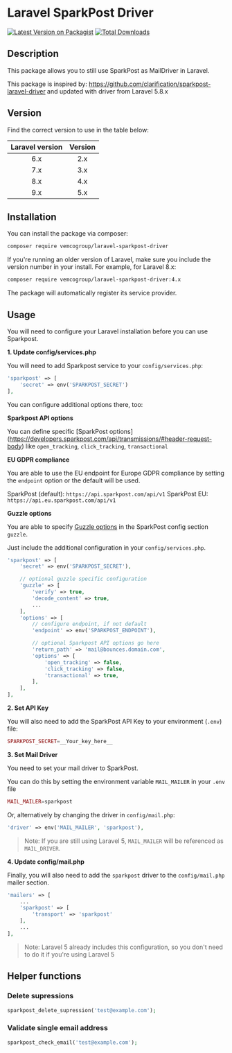 # Laravel SparkPost Driver

[![Latest Version on Packagist](https://img.shields.io/packagist/v/vemcogroup/laravel-sparkpost-driver.svg?style=flat-square)](https://packagist.org/packages/vemcogroup/laravel-sparkpost-driver)
[![Total Downloads](https://img.shields.io/packagist/dt/vemcogroup/laravel-sparkpost-driver.svg?style=flat-square)](https://packagist.org/packages/vemcogroup/laravel-sparkpost-driver)

## Description

This package allows you to still use SparkPost as MailDriver in Laravel.

This package is inspired by: https://github.com/clarification/sparkpost-laravel-driver and updated with driver from Laravel 5.8.x

## Version

Find the correct version to use in the table below:

| Laravel version | Version |
|:---------------:|:-------:|
|       6.x       |   2.x   |
|       7.x       |   3.x   |
|       8.x       |   4.x   |
|       9.x       |   5.x   |

## Installation

You can install the package via composer:

```bash
composer require vemcogroup/laravel-sparkpost-driver
```

If you're running an older version of Laravel, make sure you include the version number in your install. For example, for Laravel 8.x:

```bash
composer require vemcogroup/laravel-sparkpost-driver:4.x
```

The package will automatically register its service provider.

## Usage

You will need to configure your Laravel installation before you can use Sparkpost.

**1. Update config/services.php**

You will need to add Sparkpost service to your `config/services.php`:

```php
'sparkpost' => [
    'secret' => env('SPARKPOST_SECRET')
],
```

You can configure additional options there, too:

**Sparkpost API options**

You can define specific [SparkPost options]
(https://developers.sparkpost.com/api/transmissions/#header-request-body) like `open_tracking`, `click_tracking`, `transactional`

**EU GDPR compliance**

You are able to use the EU endpoint for Europe GDPR compliance by setting the `endpoint` option or the default will be used.

SparkPost (default): `https://api.sparkpost.com/api/v1`
SparkPost EU: `https://api.eu.sparkpost.com/api/v1`

**Guzzle options**

You are able to specify [Guzzle options](http://docs.guzzlephp.org/en/stable/request-options.html) in the SparkPost config section `guzzle`. 

Just include the additional configuration in your `config/services.php`.

```php
'sparkpost' => [
    'secret' => env('SPARKPOST_SECRET'),

    // optional guzzle specific configuration
    'guzzle' => [
        'verify' => true,
        'decode_content' => true,
        ...
    ],
    'options' => [
        // configure endpoint, if not default
        'endpoint' => env('SPARKPOST_ENDPOINT'),

        // optional Sparkpost API options go here
        'return_path' => 'mail@bounces.domain.com',
        'options' => [
            'open_tracking' => false,
            'click_tracking' => false,
            'transactional' => true,
        ],
    ],
],
```

**2. Set API Key**

You will also need to add the SparkPost API Key to your environment (`.env`) file:

```php
SPARKPOST_SECRET=__Your_key_here__
```

**3. Set Mail Driver**

You need to set your mail driver to SparkPost. 

You can do this by setting the environment variable `MAIL_MAILER` in your `.env` file

```php
MAIL_MAILER=sparkpost
```

Or, alternatively by changing the driver in `config/mail.php`:

```php
'driver' => env('MAIL_MAILER', 'sparkpost'),
```

> Note: If you are still using Laravel 5, `MAIL_MAILER` will be referenced as `MAIL_DRIVER`.

**4. Update config/mail.php**

Finally, you will also need to add the `sparkpost` driver to the `config/mail.php` mailer section.

```php
'mailers' => [
    ...
    'sparkpost' => [
        'transport' => 'sparkpost'
    ],
    ...
],
```

> Note: Laravel 5 already includes this configuration, so you don't need to do it if you're using Laravel 5

## Helper functions

### Delete supressions
```php
sparkpost_delete_supression('test@example.com');
```

### Validate single email address
```php
sparkpost_check_email('test@example.com');
```
